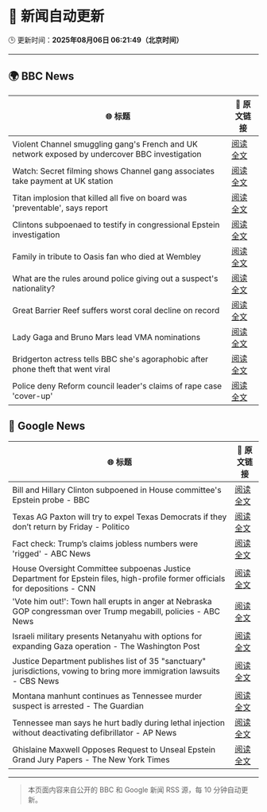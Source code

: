 # 🧠 新闻自动更新

🕒 更新时间：**2025年08月06日 06:21:49（北京时间）**

---

## 🌍 BBC News

| 🌐 标题 | 🔗 原文链接 |
|--------|-------------|
| Violent Channel smuggling gang's French and UK network exposed by undercover BBC investigation | [阅读全文](https://www.bbc.com/news/articles/cly48nmmzdro?at_medium=RSS&at_campaign=rss) |
| Watch: Secret filming shows Channel gang associates take payment at UK station | [阅读全文](https://www.bbc.com/news/videos/cwy57p22nl3o?at_medium=RSS&at_campaign=rss) |
| Titan implosion that killed all five on board was 'preventable', says report | [阅读全文](https://www.bbc.com/news/articles/cwy57pnjw4wo?at_medium=RSS&at_campaign=rss) |
| Clintons subpoenaed to testify in congressional Epstein investigation | [阅读全文](https://www.bbc.com/news/articles/c79l38vl3lwo?at_medium=RSS&at_campaign=rss) |
| Family in tribute to Oasis fan who died at Wembley | [阅读全文](https://www.bbc.com/news/articles/ce87gykd4z8o?at_medium=RSS&at_campaign=rss) |
| What are the rules around police giving out a suspect's nationality? | [阅读全文](https://www.bbc.com/news/articles/cm21evz732eo?at_medium=RSS&at_campaign=rss) |
| Great Barrier Reef suffers worst coral decline on record | [阅读全文](https://www.bbc.com/news/articles/cvg3pp52m65o?at_medium=RSS&at_campaign=rss) |
| Lady Gaga and Bruno Mars lead VMA nominations | [阅读全文](https://www.bbc.com/news/articles/c1dxre1nz0eo?at_medium=RSS&at_campaign=rss) |
| Bridgerton actress tells BBC she's agoraphobic after phone theft that went viral | [阅读全文](https://www.bbc.com/news/articles/cg4xkp30y6ro?at_medium=RSS&at_campaign=rss) |
| Police deny Reform council leader's claims of rape case 'cover-up' | [阅读全文](https://www.bbc.com/news/articles/czer11p6d5go?at_medium=RSS&at_campaign=rss) |

## 📰 Google News

| 🌐 标题 | 🔗 原文链接 |
|--------|-------------|
| Bill and Hillary Clinton subpoened in House committee's Epstein probe - BBC | [阅读全文](https://news.google.com/rss/articles/CBMiWkFVX3lxTE5zdFlvakFXY1JWd2sxbDZ1M2VESXVrRkppNXpiNUJVYmtvRkhVQzZWNjlHN0dITXdsdnZ6NW9ZYmpFMzFFRnpQcE5fX2VBQ19zM28yT3llY0MwQdIBX0FVX3lxTE93eTc3VzZ6Slp5N0IySlNrSDByMW9oLXpjaEI3Nm1IbEtVTkhPcEE4OXVBSjJRTGo1R1hRcU0td1BRSG95N0MyWl90UkdPYjQwd2ZuaDRXRm9hS0FjZXdN?oc=5) |
| Texas AG Paxton will try to expel Texas Democrats if they don’t return by Friday - Politico | [阅读全文](https://news.google.com/rss/articles/CBMiekFVX3lxTE93QThILVJ4cEZpeGJScGY4Q1RUdXlSNkVXb3A0T05pbVFYSXBKUHQ4LUFUbmFTQktHcWtpb2V4MDJSRHVtamlZRW5fdEREM3JJZWQzUzZBTmFUdWtXaTZlN1pGR2ZTaDJLUTUxcllUM2FmMUhhUmJRa1ZR?oc=5) |
| Fact check: Trump’s claims jobless numbers were 'rigged' - ABC News | [阅读全文](https://news.google.com/rss/articles/CBMinwFBVV95cUxNUTZiSGs2N29lWndkUHhiWl9ZMS13ZTJZQ2l6TkxzY0RrQndWZzY1MF9LQnZpWExacjVvYWk4M0tUb1hjRDVIV3EzaXFyeWNJa3lRU2lINHdVbDlmWUhyZW5qOXlYM0dXRXVjRlF5cVlqeEJQa1JDMTJrWW5EX3hPUU5kMHRibTNINVU0VnM2Q0V6VlNueF9wYkZvQ3Bfa2_SAaQBQVVfeXFMTUFTWmlhZmJKdk9uZEFyQ3ZpeGwtZmVxYjIyN3RLZWlac1dkeHg5UV94SVBsUGZ5cFBkLXpNbmg4dFN0ZlFhSklHZnNhdUo3TDZpcjBldTVlYzY3RnNyX3M0dENhYUVJMWpPMDdOVmtDeWp6Vm50Q1pKbzRYUUNrTkt6dnVGVjB5b01SSTFlSVdHQmxPWk5WSjNSd1FfdE9WUTFRWHg?oc=5) |
| House Oversight Committee subpoenas Justice Department for Epstein files, high-profile former officials for depositions - CNN | [阅读全文](https://news.google.com/rss/articles/CBMirwFBVV95cUxObVdxdkVKVkVXclI3Y01OYlNaMVFKVmFzNFpPYUN6SkFSZW5hQnBEYnFBY1Q3bUhJcVRJNjlFRkVyUDlJNmxIQlhtdzM3cWtDd2F1SU1mVk83bXY4X1RlUTJDd3NhTW5SY1AzSzd0d2k3eU41VjFrN3BEVU9kcmVJY09lQ3JuRE1JVGRCSGs0OS1yWDZvVVVZMmZCeFFwd0NNQmd4Tm5RREZjT3FUelc00gGvAUFVX3lxTE5RdzZmRW9RR21ad3hZWFpRNGg3WUZKeWphc1c3akFJV05FYVNtNkVrbDItbnNiSTJ3aGEzUHhXdFBjM05IR0tOQTlTZG9BZWtwM3g4MjNDMDNSMFBGYVdGWm1qQ2VIQ29qNkpCcjlpZU1FWDN1ZW1NRzJfck9UWDdSS09HYVBzamVVcU5yNG51SUpOYmJSY1FxVXBNbFVXUFMtY1Z4SkJOaFJPdkFieWc?oc=5) |
| 'Vote him out!': Town hall erupts in anger at Nebraska GOP congressman over Trump megabill, policies - ABC News | [阅读全文](https://news.google.com/rss/articles/CBMipgFBVV95cUxQMWphbHVocTZmWGdGYzI0ZUVvT1ZJMHJNZC1GZlFOdXhhNW9rX0FWckZqVTBielZWMnpTWHRJWFhTcEZWX2hnbExWYWhJNlJWWVFwZnVidlZKNnlwRVJ1akJ3aUc0OC1yUXRibFdBUWZ5ZS1tQWpjN1BVSWNCN1VQc25ELUpKTjA2M2RTaXBoc01VN1V6Z3AtbTNuLV9zekoxWkxlQU1n0gGrAUFVX3lxTFBaX2dpbGI0bFJjZjBHcjlLSXdXZnZERGF4anFGZlBXNzhlTkNrT2E2Yk9pYk8yeEpxUVRmY0dxcXFVbElESXROV1BsS29EcTJTWFo4Y1dUT1lubm1QY19TM1hYcjZEUWZwY2xhM3J0TjFNclcxUHV3Qm1lYXV6Wm5kbnAyaVZGNnFaZ3dpX2lHZ3JiOTFLR3dOSmRwVk9qcklPbXBJVkxTc1N3MA?oc=5) |
| Israeli military presents Netanyahu with options for expanding Gaza operation - The Washington Post | [阅读全文](https://news.google.com/rss/articles/CBMiggFBVV95cUxQc29TUG5wcUh1QVRUODVtdGZrV2xRRjVNb0QwUVRlQ3Bod2U3RE8zdmxtc1phS0d2NmJvLXlMdVZpVXhnV3RFOUphdmtyMUpfRkI0ZEs3OExMWnIzMjdpaDZRS3QwX3p6NHdSeXduOGg3MjZBVmR0blJEOHZpU1BQWmxB?oc=5) |
| Justice Department publishes list of 35 "sanctuary" jurisdictions, vowing to bring more immigration lawsuits - CBS News | [阅读全文](https://news.google.com/rss/articles/CBMiiAFBVV95cUxOY0lSZmVqcUlPVTV0R2wyUzlUaGU0dFMxZ2ZIOF9rWnpQSzZrSzhnYkhub3BKQWQzT3hyRGtjZXhKVEJhblN3a0loWUpzM0VzWDFNaVhfWUdxaVowV3ctTmhabHY0X3Q3N01oYkxWTEtnM0trQ3cwZm1QeldxSVpMRk9KR3VrQld60gGOAUFVX3lxTE1hMkc2TzZna3puU1QzcUN1ejFHQkpKT1pYYkdDcWxxZnN2RF9wYnVNbmNucG5Tcm1BS0tvcnpSbE82UFJKeGtZRFJUME1CYkdKcnd3LTFMQ1IzNnYyRlNYMG1JTzB6aTRqWGIybk9NSC1qNHYtSUpHV0Z4NFktYWxzN3Y5bTBRV3Z4VGVJc3c?oc=5) |
| Montana manhunt continues as Tennessee murder suspect is arrested - The Guardian | [阅读全文](https://news.google.com/rss/articles/CBMiigFBVV95cUxNeUZsMzl2WFNMRU9GYThtQ08yUjhMbWRhdHB3UURmdm91aVBFS3JybFRqWjVDZlgzMG9ZSWZSWWhCeXprbG1kUWc2UElvdmt2ZE5QQWNiWjZodFlkdWJsTi11RXV1Y1FsTUFTdVBrVVhTRFdLLUpRdVdKTmFTNkhIVlgxSC01LThjcGc?oc=5) |
| Tennessee man says he hurt badly during lethal injection without deactivating defibrillator - AP News | [阅读全文](https://news.google.com/rss/articles/CBMimAFBVV95cUxOaXZScDhETFh4czhiQjUtZ09ZWVlaX2syWE4zQV9aZUJHX0JzeFAwdTM1ZE9mb19xN3dCbWRTNFBlcmY4cUM2alc0ZnVuZlNoOHBKSmttX3BwMzU3U2o5RWpDR2NmYk1URkhpaENuVnl1SlVTRHdXMjNuTXgwOGpKTklxZWNuZ3RDRGNCN19GUW5meS0td0xaUQ?oc=5) |
| Ghislaine Maxwell Opposes Request to Unseal Epstein Grand Jury Papers - The New York Times | [阅读全文](https://news.google.com/rss/articles/CBMijgFBVV95cUxOUHJabmhXY2M1Y0w2OFcxR2hfSzVlUHRlRGg1N0ozdkZjVUZRSlM4emVlVmphaHUwWnIweEl6dG9KcWp3azZPVE1KWjdFTmZpMDV6YlJIN3JHZDFMdnM3dDd0TjZTblVKRFJWMVNfSElTckhQU0NkUm1lelBFekRaQTNMRmhXT3FSSkJlY2Z3?oc=5) |

---
> 本页面内容来自公开的 BBC 和 Google 新闻 RSS 源，每 10 分钟自动更新。